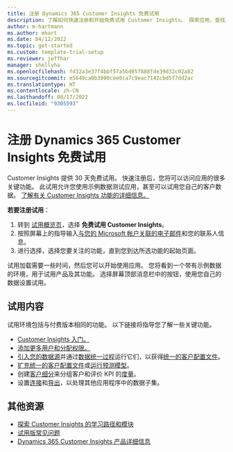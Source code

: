 ```yaml
---
title: 注册 Dynamics 365 Customer Insights 免费试用
description: 了解如何快速注册和开始免费试用 Customer Insights。 探索应用，查找其他学习资源。
author: m-hartmann
ms.author: mhart
ms.date: 04/12/2022
ms.topic: get-started
ms.custom: template-trial-setup
ms.reviewer: jeffhar
manager: shellyha
ms.openlocfilehash: fd32a3e37f4bbf57a5bd05f888fde39d32c02a82
ms.sourcegitcommit: e5649ca0b3000cee0ca7c9eac7142cbd5f7dd2ac
ms.translationtype: HT
ms.contentlocale: zh-CN
ms.lasthandoff: 08/17/2022
ms.locfileid: "9305593"
---
```

# <a name="sign-up-for-a-free-dynamics-365-customer-insights-trial"></a>注册 Dynamics 365 Customer Insights 免费试用

Customer Insights 提供 30 天免费试用。 快速注册后，您将可以访问应用的很多关键功能。 此试用允许您使用示例数据测试应用，甚至可以试用您自己的客户数据。 [了解有关 Customer Insights 功能的详细信息。](overview.md)

**若要注册试用**：

1. 转到 [试用概览页](https://dynamics.microsoft.com/ai/customer-insights/)，选择 **免费试用 Customer Insights**。
1. 按照屏幕上的指导输入[与您的 Microsoft 帐户关联的电子邮件](https://support.microsoft.com/windows/what-is-a-microsoft-account-4a7c48e9-ff5a-e9c6-5a5c-1a57d66c3bfa)和您的联系人信息。
1. 进行选择，选择您要关注的功能，直到您到达所选功能的起始页面。

试用加载需要一些时间，然后您可以开始使用应用。 您将看到一个带有示例数据的环境，用于试用产品及其功能。 选择屏幕顶部消息栏中的按钮，使用您自己的数据设置试用。

## <a name="what-to-try"></a>试用内容

试用环境包括与付费版本相同的功能。 以下链接将指导您了解一些关键功能。

- [Customer Insights 入门。](get-started.md)
- [添加更多用户和分配权限。](permissions.md)
- [引入您的数据源](data-sources.md)并通过[数据统一过程](data-unification.md)运行它们，以获得[统一的客户配置文件](customer-profiles.md)。
- [扩充统一的客户配置文件](enrichment-hub.md)或[运行预测模型](predictions-overview.md)。
- 创建[客户细分](segments.md)来分组客户和评价 KPI 的[度量](measures.md)。
- 设置[连接](connections.md)和[导出](export-destinations.md)，以处理其他应用程序中的数据子集。

## <a name="additional-resources"></a>其他资源

- [探索 Customer Insights 的学习路径和模块](/learn/browse/?products=dynamics-cust-insights)
- [试用版常见问题](trial-faq.md)
- [Dynamics 365 Customer Insights 产品详细信息](https://dynamics.microsoft.com/ai/customer-insights/)
